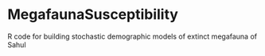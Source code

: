 # MegafaunaSusceptibility
R code for building stochastic demographic models of extinct megafauna of Sahul
